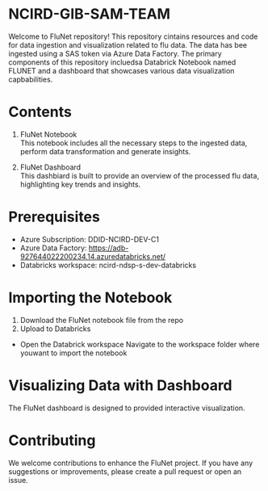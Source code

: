 # NCIRD-GIB-SAM-TEAM
Welcome to FluNet repository! 
This repository cintains resources and code for data ingestion and visualization related to flu data.
The data has bee ingested using a SAS token via Azure Data Factory. 
The primary components of this repository incluedsa Databrick Notebook named FLUNET and a dashboard that showcases
various data visualization capbabilities.

# Contents

1. FluNet Notebook  
  This notebook includes all the necessary steps to the ingested data, perform data transformation and generate insights. 

2. FluNet Dashboard  
    This dashbiard is built to provide an overview of the processed flu data, highlighting key trends and insights.

# Prerequisites

- Azure Subscription: DDID-NCIRD-DEV-C1
- Azure Data Factory: https://adb-927644022200234.14.azuredatabricks.net/
- Databricks workspace: ncird-ndsp-s-dev-databricks 

# Importing the Notebook
1. Download the FluNet notebook file from the repo
2. Upload to Databricks
  - Open the Databrick workspace
  Navigate to the workspace folder where youwant to import the notebook

# Visualizing Data with Dashboard
The FluNet dashboard is designed to provided interactive visualization. 

# Contributing
We welcome contributions to enhance the FluNet project. If you have any suggestions or improvements,
please create a pull request or open an issue. 

